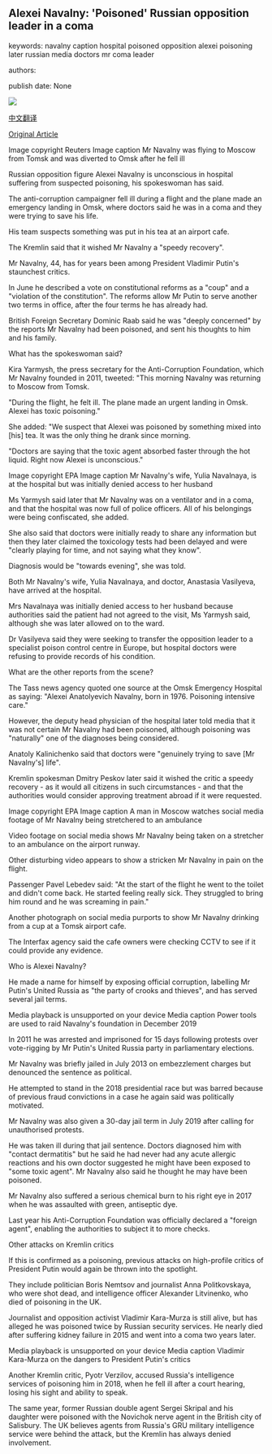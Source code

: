 ## Alexei Navalny: 'Poisoned' Russian opposition leader in a coma

keywords: navalny caption hospital poisoned opposition alexei poisoning later russian media doctors mr coma leader

authors: 

publish date: None

![](https://ichef.bbci.co.uk/news/1024/branded_news/5B9D/production/_114035432_mediaitem114035431.jpg)

[中文翻译](Alexei%20Navalny%3A%20%27Poisoned%27%20Russian%20opposition%20leader%20in%20a%20coma_zh.md)

[Original Article](https://www.bbc.com/news/world-europe-53844958)

Image copyright Reuters Image caption Mr Navalny was flying to Moscow from Tomsk and was diverted to Omsk after he fell ill

Russian opposition figure Alexei Navalny is unconscious in hospital suffering from suspected poisoning, his spokeswoman has said.

The anti-corruption campaigner fell ill during a flight and the plane made an emergency landing in Omsk, where doctors said he was in a coma and they were trying to save his life.

His team suspects something was put in his tea at an airport cafe.

The Kremlin said that it wished Mr Navalny a "speedy recovery".

Mr Navalny, 44, has for years been among President Vladimir Putin's staunchest critics.

In June he described a vote on constitutional reforms as a "coup" and a "violation of the constitution". The reforms allow Mr Putin to serve another two terms in office, after the four terms he has already had.

British Foreign Secretary Dominic Raab said he was "deeply concerned" by the reports Mr Navalny had been poisoned, and sent his thoughts to him and his family.

What has the spokeswoman said?

Kira Yarmysh, the press secretary for the Anti-Corruption Foundation, which Mr Navalny founded in 2011, tweeted: "This morning Navalny was returning to Moscow from Tomsk.

"During the flight, he felt ill. The plane made an urgent landing in Omsk. Alexei has toxic poisoning."

She added: "We suspect that Alexei was poisoned by something mixed into [his] tea. It was the only thing he drank since morning.

"Doctors are saying that the toxic agent absorbed faster through the hot liquid. Right now Alexei is unconscious."

Image copyright EPA Image caption Mr Navalny's wife, Yulia Navalnaya, is at the hospital but was initially denied access to her husband

Ms Yarmysh said later that Mr Navalny was on a ventilator and in a coma, and that the hospital was now full of police officers. All of his belongings were being confiscated, she added.

She also said that doctors were initially ready to share any information but then they later claimed the toxicology tests had been delayed and were "clearly playing for time, and not saying what they know".

Diagnosis would be "towards evening", she was told.

Both Mr Navalny's wife, Yulia Navalnaya, and doctor, Anastasia Vasilyeva, have arrived at the hospital.

Mrs Navalnaya was initially denied access to her husband because authorities said the patient had not agreed to the visit, Ms Yarmysh said, although she was later allowed on to the ward.

Dr Vasilyeva said they were seeking to transfer the opposition leader to a specialist poison control centre in Europe, but hospital doctors were refusing to provide records of his condition.

What are the other reports from the scene?

The Tass news agency quoted one source at the Omsk Emergency Hospital as saying: "Alexei Anatolyevich Navalny, born in 1976. Poisoning intensive care."

However, the deputy head physician of the hospital later told media that it was not certain Mr Navalny had been poisoned, although poisoning was "naturally" one of the diagnoses being considered.

Anatoly Kalinichenko said that doctors were "genuinely trying to save [Mr Navalny's] life".

Kremlin spokesman Dmitry Peskov later said it wished the critic a speedy recovery - as it would all citizens in such circumstances - and that the authorities would consider approving treatment abroad if it were requested.

Image copyright EPA Image caption A man in Moscow watches social media footage of Mr Navalny being stretchered to an ambulance

Video footage on social media shows Mr Navalny being taken on a stretcher to an ambulance on the airport runway.

Other disturbing video appears to show a stricken Mr Navalny in pain on the flight.

Passenger Pavel Lebedev said: "At the start of the flight he went to the toilet and didn't come back. He started feeling really sick. They struggled to bring him round and he was screaming in pain."

Another photograph on social media purports to show Mr Navalny drinking from a cup at a Tomsk airport cafe.

The Interfax agency said the cafe owners were checking CCTV to see if it could provide any evidence.

Who is Alexei Navalny?

He made a name for himself by exposing official corruption, labelling Mr Putin's United Russia as "the party of crooks and thieves", and has served several jail terms.

Media playback is unsupported on your device Media caption Power tools are used to raid Navalny's foundation in December 2019

In 2011 he was arrested and imprisoned for 15 days following protests over vote-rigging by Mr Putin's United Russia party in parliamentary elections.

Mr Navalny was briefly jailed in July 2013 on embezzlement charges but denounced the sentence as political.

He attempted to stand in the 2018 presidential race but was barred because of previous fraud convictions in a case he again said was politically motivated.

Mr Navalny was also given a 30-day jail term in July 2019 after calling for unauthorised protests.

He was taken ill during that jail sentence. Doctors diagnosed him with "contact dermatitis" but he said he had never had any acute allergic reactions and his own doctor suggested he might have been exposed to "some toxic agent". Mr Navalny also said he thought he may have been poisoned.

Mr Navalny also suffered a serious chemical burn to his right eye in 2017 when he was assaulted with green, antiseptic dye.

Last year his Anti-Corruption Foundation was officially declared a "foreign agent", enabling the authorities to subject it to more checks.

Other attacks on Kremlin critics

If this is confirmed as a poisoning, previous attacks on high-profile critics of President Putin would again be thrown into the spotlight.

They include politician Boris Nemtsov and journalist Anna Politkovskaya, who were shot dead, and intelligence officer Alexander Litvinenko, who died of poisoning in the UK.

Journalist and opposition activist Vladimir Kara-Murza is still alive, but has alleged he was poisoned twice by Russian security services. He nearly died after suffering kidney failure in 2015 and went into a coma two years later.

Media playback is unsupported on your device Media caption Vladimir Kara-Murza on the dangers to President Putin's critics

Another Kremlin critic, Pyotr Verzilov, accused Russia's intelligence services of poisoning him in 2018, when he fell ill after a court hearing, losing his sight and ability to speak.

The same year, former Russian double agent Sergei Skripal and his daughter were poisoned with the Novichok nerve agent in the British city of Salisbury. The UK believes agents from Russia's GRU military intelligence service were behind the attack, but the Kremlin has always denied involvement.